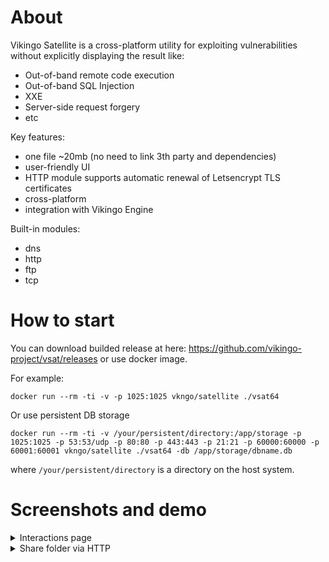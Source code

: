 # About

Vikingo Satellite is a cross-platform utility for exploiting vulnerabilities without explicitly displaying the result like:

- Out-of-band remote code execution
- Out-of-band SQL Injection
- XXE
- Server-side request forgery
- etc

Key features:

- one file ~20mb (no need to link 3th party and dependencies)
- user-friendly UI
- HTTP module supports automatic renewal of Letsencrypt TLS certificates
- cross-platform
- integration with Vikingo Engine

Built-in modules:

- dns
- http
- ftp
- tcp

# How to start

You can download builded release at here: https://github.com/vikingo-project/vsat/releases or use docker image.

For example:

```
docker run --rm -ti -v -p 1025:1025 vkngo/satellite ./vsat64

```

Or use persistent DB storage

```
docker run --rm -ti -v /your/persistent/directory:/app/storage -p 1025:1025 -p 53:53/udp -p 80:80 -p 443:443 -p 21:21 -p 60000:60000 -p 60001:60001 vkngo/satellite ./vsat64 -db /app/storage/dbname.db
```

where `/your/persistent/directory` is a directory on the host system.

# Screenshots and demo

<details>
  <summary>Interactions page</summary>
  <img src="https://static.vikingo.org/images/satellite-1.jpg"/ >
</details>
<details>
  <summary>Share folder via HTTP</summary>
  <a href="https://www.youtube.com/watch?v=uPK0ltzT5o4"><img src="https://i9.ytimg.com/vi/uPK0ltzT5o4/mq2.jpg?sqp=CISP6YoG&rs=AOn4CLDUE2vpBcxG2C-mGOxpIRcoj2G2bg" /></a>
</details>
